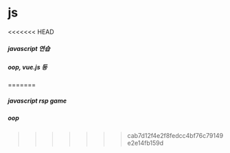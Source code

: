 # js
<<<<<<< HEAD
##### javascript 연습
##### oop, vue.js 등
=======
##### javascript rsp game
##### oop
>>>>>>> cab7d12f4e2f8fedcc4bf76c79149e2e14fb159d
